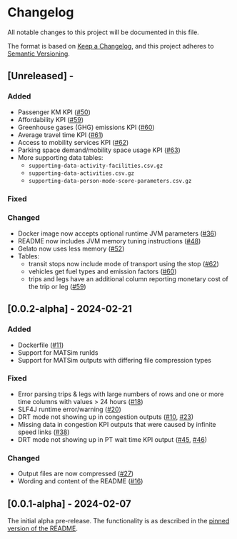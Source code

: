 # Changelog
All notable changes to this project will be documented in this file.

The format is based on [Keep a Changelog](https://keepachangelog.com/en/1.0.0/),
and this project adheres to [Semantic Versioning](https://semver.org/spec/v2.0.0.html).


## [Unreleased] -

### Added

- Passenger KM KPI ([#50](https://github.com/arup-group/gelato/issues/50))
- Affordability KPI ([#59](https://github.com/arup-group/gelato/issues/59))
- Greenhouse gases (GHG) emissions KPI ([#60](https://github.com/arup-group/gelato/issues/60))
- Average travel time KPI ([#61](https://github.com/arup-group/gelato/issues/61))
- Access to mobility services KPI ([#62](https://github.com/arup-group/gelato/issues/62))
- Parking space demand/mobility space usage KPI ([#63](https://github.com/arup-group/gelato/issues/63))
- More supporting data tables:
  - `supporting-data-activity-facilities.csv.gz`
  - `supporting-data-activities.csv.gz`
  - `supporting-data-person-mode-score-parameters.csv.gz`

### Fixed


### Changed

- Docker image now accepts optional runtime JVM parameters ([#36](https://github.com/arup-group/gelato/issues/36))
- README now includes JVM memory tuning instructions ([#48](https://github.com/arup-group/gelato/issues/48))
- Gelato now uses less memory ([#52](https://github.com/arup-group/gelato/issues/52))
- Tables: 
  - transit stops now include mode of transport using the stop ([#62](https://github.com/arup-group/gelato/issues/62))
  - vehicles get fuel types and emission factors ([#60](https://github.com/arup-group/gelato/issues/60))
  - trips and legs have an additional column reporting monetary cost of the trip or leg ([#59](https://github.com/arup-group/gelato/issues/59))

## [0.0.2-alpha] - 2024-02-21

### Added

- Dockerfile ([#11](https://github.com/arup-group/gelato/issues/11))
- Support for MATSim runIds
- Support for MATSim outputs with differing file compression types

### Fixed

- Error parsing trips & legs with large numbers of rows and one or more time columns with values > 24 hours ([#18](https://github.com/arup-group/gelato/issues/18))
- SLF4J runtime error/warning ([#20](https://github.com/arup-group/gelato/issues/20))
- DRT mode not showing up in congestion outputs ([#10](https://github.com/arup-group/gelato/issues/10), [#23](https://github.com/arup-group/gelato/issues/23))
- Missing data in congestion KPI outputs that were caused by infinite speed links ([#38](https://github.com/arup-group/gelato/issues/38))
- DRT mode not showing up in PT wait time KPI output ([#45](https://github.com/arup-group/gelato/issues/45), [#46](https://github.com/arup-group/gelato/issues/46))

### Changed

- Output files are now compressed ([#27](https://github.com/arup-group/gelato/issues/27))
- Wording and content of the README ([#16](https://github.com/arup-group/gelato/issues/16))


## [0.0.1-alpha] - 2024-02-07

The initial alpha pre-release. The functionality is as described in the
[pinned version of the README](https://github.com/arup-group/gelato/blob/b5d33fab229d1e2e55e3346a7b53d35be2b2ab09/README.md).

